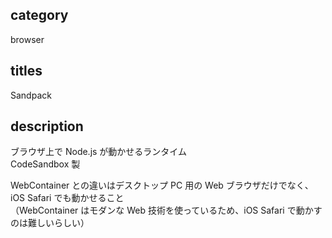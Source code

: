 ## category

browser

## titles

Sandpack

## description

ブラウザ上で Node.js が動かせるランタイム  
CodeSandbox 製

WebContainer との違いはデスクトップ PC 用の Web ブラウザだけでなく、iOS Safari でも動かせること  
（WebContainer はモダンな Web 技術を使っているため、iOS Safari で動かすのは難しいらしい）
